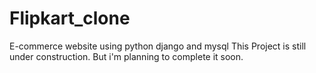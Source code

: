 # Flipkart_clone
E-commerce website using python django and mysql 
This Project is still under construction. But i'm planning to complete it soon.
